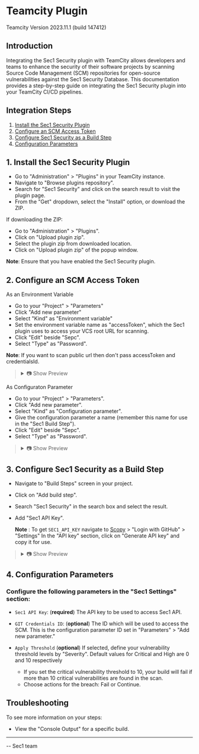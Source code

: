 # Teamcity Plugin

Teamcity Version 2023.11.1 (build 147412)

## Introduction

Integrating the Sec1 Security plugin with TeamCity allows developers and teams to enhance the security of their software projects by scanning Source Code Management (SCM) repositories for open-source vulnerabilities against the Sec1 Security Database. This documentation provides a step-by-step guide on integrating the Sec1 Security plugin into your TeamCity CI/CD pipelines.

## Integration Steps

1. [Install the Sec1 Security Plugin](#1-install-the-sec1-security-plugin)
2. [Configure an SCM Access Token](#2-configure-an-scm-access-token)
3. [Configure Sec1 Security as a Build Step](#3-configure-sec1-security-as-a-build-step)
4. [Configuration Parameters](#4-configuration-parameters)
   
## 1. Install the Sec1 Security Plugin

- Go to "Administration" > "Plugins" in your TeamCity instance.
- Navigate to "Browse plugins repository".
- Search for "Sec1 Security" and click on the search result to visit the plugin page.
- From the "Get" dropdown, select the "Install" option, or download the ZIP.

 If downloading the ZIP:

- Go to "Administration" > "Plugins". 
- Click on "Upload plugin zip".
- Select the plugin zip from downloaded location.
- Click on "Upload plugin zip" of the popup window.

<b>Note</b>: Ensure that you have enabled the Sec1 Security plugin.

## 2. Configure an SCM Access Token

  As an Environment Variable
  
- Go to your "Project" > "Parameters"
- Click "Add new parameter"
- Select "Kind" as "Environment variable"
- Set the environment variable name as "accessToken", which the Sec1 plugin uses to access your VCS root URL for scanning.
- Click "Edit" beside "Sepc".
- Select "Type" as "Password".

<b>Note</b>: If you want to scan public url then don't pass accessToken and credentialsId.

<blockquote>
<details>
<summary>📷 Show Preview</summary>

![Envionment Variable](docs/sec1-env-variable-teamcity.png)

</details>
</blockquote>

  As Configuraton Parameter
  
- Go to your "Project" > "Parameters".
- Click "Add new parameter".
- Select "Kind" as "Configuration parameter".
- Give the configuration parameter a name (remember this name for use in the "Sec1 Build Step").
- Click "Edit" beside "Sepc".
- Select "Type" as "Password".

<blockquote>
<details>
<summary>📷 Show Preview</summary>

![Configuraton Parameter](docs/sec1-config-parameter-teamcity.png)

</details>
</blockquote>

## 3. Configure Sec1 Security as a Build Step

- Navigate to "Build Steps" screen in your project.
- Click on "Add build step".
- Search "Sec1 Security" in the search box and select the result.
- Add "Sec1 API Key".

  <b>Note</b> : To get `SEC1_API_KEY` navigate to [Scopy](https://scopy.sec1.io/) > "Login with GitHub" > "Settings"
  In the "API key" section, click on "Generate API key" and copy it for use.

<blockquote>
<details>
<summary>📷 Show Preview</summary>

![Sec1 API Token](docs/sec1-build-step-teamcity.png)

</details>
</blockquote>

## 4. Configuration Parameters

### Configure the following parameters in the "Sec1 Settings" section:

  * `Sec1 API Key`: (<b>required</b>) The API key to be used to access Sec1 API.

  * `GIT Credentials ID`: (<b>optional</b>) The ID which will be used to access the SCM. This is the configuration parameter ID set in "Parameters" > "Add new parameter."

  * `Apply Threshold` (<b>optional</b>) If selected, define your vulnerability threshold levels by "Severity". Default values for Critical and High are 0 and 10 respectively <br /> 
    
    * If you set the critical vulnerability threshold to 10, your build will fail if more than 10 critical vulnerabilities are found in the scan.
    * Choose actions for the breach: Fail or Continue.

## Troubleshooting

To see more information on your steps:

- View the "Console Output" for a specific build.

---

-- Sec1 team